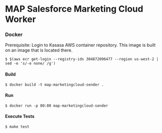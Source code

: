 # MAP Salesforce Marketing Cloud Worker

### Docker

Prerequisite: Login to Kasasa AWS container repository. This image is built on an image that is located there.

`$ $(aws ecr get-login --registry-ids 304872096477 --region us-west-2 | sed -e 's/-e none/ /g')`

#### Build

`$ docker build -t map-marketingcloud-sender .`

#### Run

`$ docker run -p 80:80 map-marketingcloud-sender`

#### Execute Tests

`$ make test`